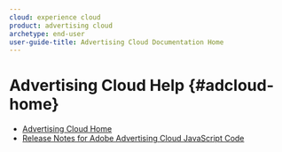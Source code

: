 ```yaml
---
cloud: experience cloud
product: advertising cloud
archetype: end-user
user-guide-title: Advertising Cloud Documentation Home
---
```


# Advertising Cloud Help {#adcloud-home}

+ [Advertising Cloud Home](landing-home.md)
+ [Release Notes for Adobe Advertising Cloud JavaScript Code](release-notes-js.md)
<!-- + Advertising Cloud Support for Consumer Privacy {#privacy} -->
<!--  + [Adobe Advertising Cloud Support for the General Data Protection Regulation](ad-cloud-gdpr.md) -->
<!--  + [Adobe Advertising Cloud Support for the California Consumer Privacy Act](ad-cloud-ccpa.md) -->
